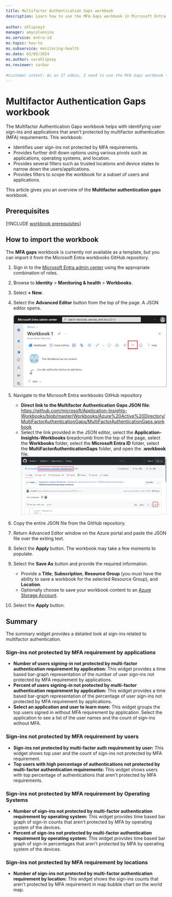 ```yaml
---
title: Multifactor Authentication Gaps workbook
description: Learn how to use the MFA Gaps workbook in Microsoft Entra ID to identify apps and users who aren't protected by MFA.

author: shlipsey3
manager: amycolannino
ms.service: entra-id
ms.topic: how-to
ms.subservice: monitoring-health
ms.date: 03/05/2024
ms.author: sarahlipsey
ms.reviewer: sarbar

#Customer intent: As an IT admin, I need to use the MFA Gaps workbook to identify apps and users who aren't protected by MFA so I can ensure that my MFA policies are working as expected.
---
```


# Multifactor Authentication Gaps workbook

The Multifactor Authentication Gaps workbook helps with identifying user sign-ins and applications that aren't protected by multifactor authentication (MFA) requirements. This workbook:
* Identifies user sign-ins not protected by MFA requirements.
* Provides further drill down options using various pivots such as applications, operating systems, and location.
* Provides several filters such as trusted locations and device states to narrow down the users/applications. 
* Provides filters to scope the workbook for a subset of users and applications.

This article gives you an overview of the **Multifactor authentication gaps** workbook.

## Prerequisites

[!INCLUDE [workbook prerequisites](../../includes/workbook-prerequisites.md)]

## How to import the workbook

The **MFA gaps** workbook is currently not available as a template, but you can import it from the Microsoft Entra workbooks GitHub repository.

1. Sign in to the [Microsoft Entra admin center](https://entra.microsoft.com) using the appropriate combination of roles.
1. Browse to **Identity** > **Monitoring & health** > **Workbooks**.
1. Select **+ New**.
1. Select the **Advanced Editor** button from the top of the page. A JSON editor opens.

    ![Screenshot of the Advanced Editor button on the new workbook page.](./media/workbook-mfa-gaps/advanced-editor-button.png)

1. Navigate to the Microsoft Entra workbooks GitHub repository
    - **Direct link to the Multifactor Authentication Gaps JSON file**: https://github.com/microsoft/Application-Insights-Workbooks/blob/master/Workbooks/Azure%20Active%20Directory/MultiFactorAuthenticationGaps/MultiFactorAuthenticationGaps.workbook
    - Select the link provided in the JSON editor, select the **Application-Insights-Workbooks** breadcrumb from the top of the page, select the **Workbooks** folder, select the **Microsoft Entra ID** folder, select the **MultiFactorAuthenticationGaps** folder, and open the **.workbook** file.
    ![Screenshot of the GitHub repository with the breadcrumbs and copy file button highlighted.](./media/workbook-mfa-gaps/github-repository.png)
1. Copy the entire JSON file from the GitHub repository.
1. Return Advanced Editor window on the Azure portal and paste the JSON file over the exiting text.
1. Select the **Apply** button. The workbook may take a few moments to populate.
1. Select the **Save As** button and provide the required information.
    - Provide a **Title**, **Subscription**, **Resource Group** (you must have the ability to save a workbook for the selected Resource Group), and **Location**.
    - Optionally choose to save your workbook content to an [Azure Storage Account](/azure/azure-monitor/visualize/workbooks-bring-your-own-storage).
1. Select the **Apply** button.

## Summary
The summary widget provides a detailed look at sign-ins related to multifactor authentication.

### Sign-ins not protected by MFA requirement by applications

* **Number of users signing-in not protected by multi-factor authentication requirement by application:** This widget provides a time based bar-graph representation of the number of user sign-ins not protected by MFA requirement by applications.
* **Percent of users signing-in not protected by multi-factor authentication requirement by application:** This widget provides a time based bar-graph representation of the percentage of user sign-ins not protected by MFA requirement by applications.
* **Select an application and user to learn more:** This widget groups the top users signed in without MFA requirement by application. Select the application to see a list of the user names and the count of sign-ins without MFA.

### Sign-ins not protected by MFA requirement by users
* **Sign-ins not protected by multi-factor auth requirement by user:** This widget shows top user and the count of sign-ins not protected by MFA requirement.
* **Top users with high percentage of authentications not protected by multi-factor authentication requirements:** This widget shows users with top percentage of authentications that aren't protected by MFA requirements.

### Sign-ins not protected by MFA requirement by Operating Systems
* **Number of sign-ins not protected by multi-factor authentication requirement by operating system:** This widget provides time based bar graph of sign-in counts that aren't protected by MFA by operating system of the devices.
* **Percent of sign-ins not protected by multi-factor authentication requirement by operating system:** This widget provides time based bar graph of sign-in percentages that aren't protected by MFA by operating system of the devices.

### Sign-ins not protected by MFA requirement by locations
* **Number of sign-ins not protected by multi-factor authentication requirement by location:** This widget shows the sign-ins counts that aren't protected by MFA requirement in map bubble chart on the world map.
